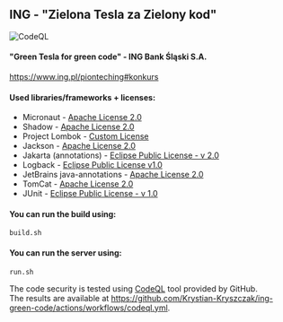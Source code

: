 ## ING - "Zielona Tesla za Zielony kod"

![CodeQL](https://github.com/Krystian-Kryszczak/ing-green-code/workflows/CodeQL/badge.svg)

#### "Green Tesla for green code" - ING Bank Śląski S.A.
https://www.ing.pl/pionteching#konkurs

#### Used libraries/frameworks + licenses:
- Micronaut - [Apache License 2.0](https://github.com/micronaut-projects/micronaut-core/blob/4.0.x/LICENSE)
- Shadow - [Apache License 2.0](https://github.com/johnrengelman/shadow/blob/main/LICENSE)
- Project Lombok - [Custom License](https://github.com/projectlombok/lombok/blob/master/LICENSE)
- Jackson - [Apache License 2.0](https://github.com/FasterXML/jackson-core/blob/2.16/LICENSE)
- Jakarta (annotations) - [Eclipse Public License - v 2.0](https://www.eclipse.org/legal/epl-2.0/)
- Logback - [Eclipse Public License v1.0](https://github.com/qos-ch/logback/blob/master/LICENSE.txt)
- JetBrains java-annotations - [Apache License 2.0](https://github.com/JetBrains/java-annotations/blob/master/LICENSE.txt)
- TomCat - [Apache License 2.0](https://github.com/apache/tomcat/blob/main/LICENSE)
- JUnit - [Eclipse Public License - v 1.0](https://junit.org/junit4/license.html)

#### You can run the build using:
```
build.sh
```

#### You can run the server using:
```
run.sh
```

The code security is tested using [CodeQL](https://codeql.github.com/) tool provided by GitHub. \
The results are available at https://github.com/Krystian-Kryszczak/ing-green-code/actions/workflows/codeql.yml.
